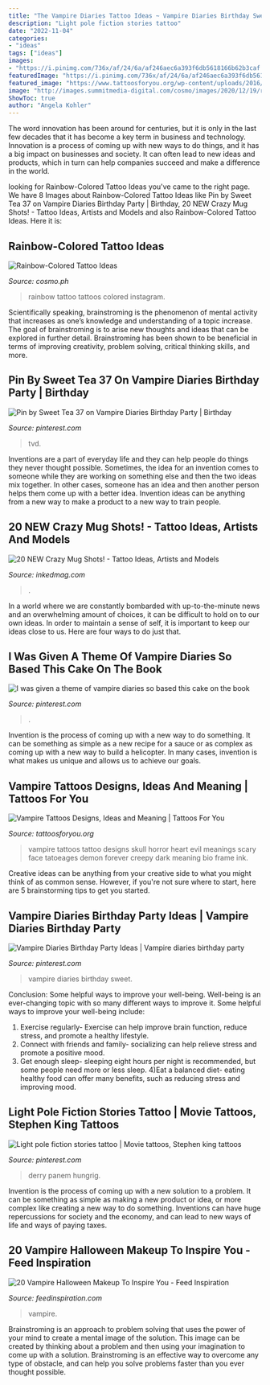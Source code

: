 ```yaml
---
title: "The Vampire Diaries Tattoo Ideas ~ Vampire Diaries Birthday Sweet"
description: "Light pole fiction stories tattoo"
date: "2022-11-04"
categories:
- "ideas"
tags: ["ideas"]
images:
- "https://i.pinimg.com/736x/af/24/6a/af246aec6a393f6db5618166b62b3caf.jpg"
featuredImage: "https://i.pinimg.com/736x/af/24/6a/af246aec6a393f6db5618166b62b3caf.jpg"
featured_image: "https://www.tattoosforyou.org/wp-content/uploads/2016/03/Vampire-Tattoos-Pictures.jpg"
image: "http://images.summitmedia-digital.com/cosmo/images/2020/12/19/rainbow-tattoos-1608344041.jpg"
ShowToc: true
author: "Angela Kohler"
---
```



The word innovation has been around for centuries, but it is only in the last few decades that it has become a key term in business and technology. Innovation is a process of coming up with new ways to do things, and it has a big impact on businesses and society. It can often lead to new ideas and products, which in turn can help companies succeed and make a difference in the world.

	

		
looking for Rainbow-Colored Tattoo Ideas you've came to the right page. We have 8 Images about Rainbow-Colored Tattoo Ideas like Pin by Sweet Tea 37 on Vampire Diaries Birthday Party | Birthday, 20 NEW Crazy Mug Shots! - Tattoo Ideas, Artists and Models and also Rainbow-Colored Tattoo Ideas. Here it is:
		
    
## Rainbow-Colored Tattoo Ideas

<img loading=lazy src="http://images.summitmedia-digital.com/cosmo/images/2020/12/19/rainbow-tattoos-1608344041.jpg" onerror="this.onerror=null;this.src='https://tse3.mm.bing.net/th?id=OIP.5vCtHYJZk6nHSVkWJAFJWwHaEK&amp;pid=15.1';" alt="Rainbow-Colored Tattoo Ideas">

_Source: cosmo.ph_

>rainbow tattoo tattoos colored instagram. 

	

Scientifically speaking, brainstroming is the phenomenon of mental activity that increases as one’s knowledge and understanding of a topic increase. The goal of brainstroming is to arise new thoughts and ideas that can be explored in further detail. Brainstroming has been shown to be beneficial in terms of improving creativity, problem solving, critical thinking skills, and more.

    
## Pin By Sweet Tea 37 On Vampire Diaries Birthday Party | Birthday

<img loading=lazy src="https://i.pinimg.com/736x/af/24/6a/af246aec6a393f6db5618166b62b3caf.jpg" onerror="this.onerror=null;this.src='https://tse1.mm.bing.net/th?id=OIP.486jULsGHDO3JrDmeMfPIwHaJ3&amp;pid=15.1';" alt="Pin by Sweet Tea 37 on Vampire Diaries Birthday Party | Birthday">

_Source: pinterest.com_

>tvd. 

	

Inventions are a part of everyday life and they can help people do things they never thought possible. Sometimes, the idea for an invention comes to someone while they are working on something else and then the two ideas mix together. In other cases, someone has an idea and then another person helps them come up with a better idea. Invention ideas can be anything from a new way to make a product to a new way to train people.

    
## 20 NEW Crazy Mug Shots! - Tattoo Ideas, Artists And Models

<img loading=lazy src="https://www.inkedmag.com/.image/c_limit%2Ccs_srgb%2Cfl_progressive%2Cq_auto:good%2Cw_700/MTYwODY0NjcwNjY2NzI5NDQ3/42e50399e04b2cc7c6fd483ba9fddc0b.jpg" onerror="this.onerror=null;this.src='https://tse4.mm.bing.net/th?id=OIP.3mqyhoFJc-lhTXRgPRn-9QHaLF&amp;pid=15.1';" alt="20 NEW Crazy Mug Shots! - Tattoo Ideas, Artists and Models">

_Source: inkedmag.com_

>. 

	

In a world where we are constantly bombarded with up-to-the-minute news and an overwhelming amount of choices, it can be difficult to hold on to our own ideas. In order to maintain a sense of self, it is important to keep our ideas close to us. Here are four ways to do just that.

    
## I Was Given A Theme Of Vampire Diaries So Based This Cake On The Book

<img loading=lazy src="https://i.pinimg.com/736x/d4/e4/70/d4e470a90c64c228d90f70762d77e988--the-vampire-diaries-southampton.jpg" onerror="this.onerror=null;this.src='https://tse4.mm.bing.net/th?id=OIP.ceZ51CZrZr4ODxi6h55G1wHaHn&amp;pid=15.1';" alt="I was given a theme of vampire diaries so based this cake on the book">

_Source: pinterest.com_

>. 

	

Invention is the process of coming up with a new way to do something. It can be something as simple as a new recipe for a sauce or as complex as coming up with a new way to build a helicopter. In many cases, invention is what makes us unique and allows us to achieve our goals.

    
## Vampire Tattoos Designs, Ideas And Meaning | Tattoos For You

<img loading=lazy src="https://www.tattoosforyou.org/wp-content/uploads/2016/03/Vampire-Tattoos-Pictures.jpg" onerror="this.onerror=null;this.src='https://tse2.mm.bing.net/th?id=OIP.nFEMJ4U6KjD-SToysklcDwHaKs&amp;pid=15.1';" alt="Vampire Tattoos Designs, Ideas and Meaning | Tattoos For You">

_Source: tattoosforyou.org_

>vampire tattoos tattoo designs skull horror heart evil meanings scary face tatoeages demon forever creepy dark meaning bio frame ink. 

	

Creative ideas can be anything from your creative side to what you might think of as common sense. However, if you're not sure where to start, here are 5 brainstorming tips to get you started.

    
## Vampire Diaries Birthday Party Ideas | Vampire Diaries Birthday Party

<img loading=lazy src="https://i.pinimg.com/736x/f8/ef/5b/f8ef5b78821af8c2f60bf1f3741faa30--vampire-diaries-sweet-sixteen.jpg" onerror="this.onerror=null;this.src='https://tse2.mm.bing.net/th?id=OIP.rAtKYKJg_xAiZb3qQQYdNAHaJ6&amp;pid=15.1';" alt="Vampire Diaries Birthday Party Ideas | Vampire diaries birthday party">

_Source: pinterest.com_

>vampire diaries birthday sweet. 

	

Conclusion: Some helpful ways to improve your well-being.
Well-being is an ever-changing topic with so many different ways to improve it. Some helpful ways to improve your well-being include: 
1) Exercise regularly- Exercise can help improve brain function, reduce stress, and promote a healthy lifestyle. 
2) Connect with friends and family- socializing can help relieve stress and promote a positive mood. 
3) Get enough sleep- sleeping eight hours per night is recommended, but some people need more or less sleep. 
4)Eat a balanced diet- eating healthy food can offer many benefits, such as reducing stress and improving mood.

    
## Light Pole Fiction Stories Tattoo | Movie Tattoos, Stephen King Tattoos

<img loading=lazy src="https://i.pinimg.com/736x/82/25/d3/8225d320252d9b867b8927f6e715a716.jpg" onerror="this.onerror=null;this.src='https://tse3.mm.bing.net/th?id=OIP.vJbHb2r4jBbaEynh3xcOQwHaJ3&amp;pid=15.1';" alt="Light pole fiction stories tattoo | Movie tattoos, Stephen king tattoos">

_Source: pinterest.com_

>derry panem hungrig. 

	

Invention is the process of coming up with a new solution to a problem. It can be something as simple as making a new product or idea, or more complex like creating a new way to do something. Inventions can have huge repercussions for society and the economy, and can lead to new ways of life and ways of paying taxes.

    
## 20 Vampire Halloween Makeup To Inspire You - Feed Inspiration

<img loading=lazy src="http://feedinspiration.com/wp-content/uploads/2016/08/Vampire-Makeup-Halloween-Senses.jpg" onerror="this.onerror=null;this.src='https://tse1.mm.bing.net/th?id=OIP.gxgbLQPMPPlHSxdZ1QaKqQHaKQ&amp;pid=15.1';" alt="20 Vampire Halloween Makeup To Inspire You - Feed Inspiration">

_Source: feedinspiration.com_

>vampire. 

	

Brainstroming is an approach to problem solving that uses the power of your mind to create a mental image of the solution. This image can be created by thinking about a problem and then using your imagination to come up with a solution. Brainstroming is an effective way to overcome any type of obstacle, and can help you solve problems faster than you ever thought possible.

